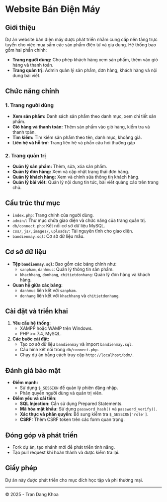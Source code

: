 # Website Bán Điện Máy

## Giới thiệu
Dự án website bán điện máy được phát triển nhằm cung cấp nền tảng trực tuyến cho việc mua sắm các sản phẩm điện tử và gia dụng. Hệ thống bao gồm hai phần chính:
- **Trang người dùng:** Cho phép khách hàng xem sản phẩm, thêm vào giỏ hàng và thanh toán.
- **Trang quản trị:** Admin quản lý sản phẩm, đơn hàng, khách hàng và nội dung bài viết.

## Chức năng chính
### 1. Trang người dùng
- **Xem sản phẩm:** Danh sách sản phẩm theo danh mục, xem chi tiết sản phẩm.
- **Giỏ hàng và thanh toán:** Thêm sản phẩm vào giỏ hàng, kiểm tra và thanh toán.
- **Tìm kiếm:** Tìm kiếm sản phẩm theo tên, danh mục, khoảng giá.
- **Liên hệ và hỗ trợ:** Trang liên hệ và phần câu hỏi thường gặp
### 2. Trang quản trị
- **Quản lý sản phẩm:** Thêm, sửa, xóa sản phẩm.
- **Quản lý đơn hàng:** Xem và cập nhật trạng thái đơn hàng.
- **Quản lý khách hàng:** Xem và chỉnh sửa thông tin khách hàng.
- **Quản lý bài viết:** Quản lý nội dung tin tức, bài viết quảng cáo trên trang chủ.

## Cấu trúc thư mục
- `index.php`: Trang chính của người dùng.
- `admin/`: Thư mục chứa giao diện và chức năng của trang quản trị.
- `db/connect.php`: Kết nối cơ sở dữ liệu MySQL.
- `css/`, `js/`, `images/`, `uploads/`: Tài nguyên tĩnh cho giao diện.
- `bandienmay.sql`: Cơ sở dữ liệu mẫu.

## Cơ sở dữ liệu
- **Tệp `bandienmay.sql`**: Bao gồm các bảng chính như:
  - `sanpham`, `danhmuc`: Quản lý thông tin sản phẩm.
  - `khachhang`, `donhang`, `chitietdonhang`: Quản lý đơn hàng và khách hàng.
- **Quan hệ giữa các bảng:**
  - `danhmuc` liên kết với `sanpham`.
  - `donhang` liên kết với `khachhang` và `chitietdonhang`.

## Cài đặt và triển khai
1. **Yêu cầu hệ thống:**
   - XAMPP hoặc WAMP trên Windows.
   - PHP >= 7.4, MySQL.
2. **Các bước cài đặt:**
   - Tạo cơ sở dữ liệu `bandienmay` và import `bandienmay.sql`.
   - Cấu hình kết nối trong `db/connect.php`.
   - Chạy dự án bằng cách truy cập `http://localhost/bdm/`.

## Đánh giá bảo mật
- **Điểm mạnh:**
  - Sử dụng `$_SESSION` để quản lý phiên đăng nhập.
  - Phân quyền người dùng và quản trị viên.
- **Điểm yếu và cải tiến:**
  - **SQL Injection:** Cần sử dụng Prepared Statements.
  - **Mã hóa mật khẩu:** Sử dụng `password_hash()` và `password_verify()`.
  - **Xác thực và phân quyền:** Bổ sung kiểm tra `$_SESSION['role']`.
  - **CSRF:** Thêm CSRF token trên các form quan trọng.

## Đóng góp và phát triển
- Fork dự án, tạo nhánh mới để phát triển tính năng.
- Tạo pull request khi hoàn thành và được kiểm tra lại.

## Giấy phép
Dự án này được phát triển cho mục đích học tập và phi thương mại.

---

© 2025 - Tran Dang Khoa
